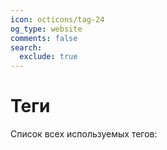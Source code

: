 ```yaml
---
icon: octicons/tag-24
og_type: website
comments: false
search:
  exclude: true
---
```


# Теги

Список всех используемых тегов:

<!-- material/tags -->
